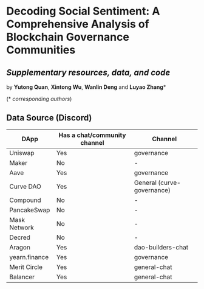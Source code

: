 # Decoding Social Sentiment: A Comprehensive Analysis of Blockchain Governance Communities

## *Supplementary resources, data, and code*
by **Yutong Quan**, **Xintong Wu**, **Wanlin Deng** and **Luyao Zhang***

(* *corresponding authors*)

## Data Source (Discord)
| DApp                   | Has a chat/community channel | Channel |
| ----------------------- | ---------------------------- | ------- |
| Uniswap                | Yes                          | governance |
| Maker                  | No                           | - |
| Aave                   | Yes                          | governance |
| Curve DAO              | Yes                          | General (curve-governance) |
| Compound               | No                           | - |
| PancakeSwap            | No                           | - |
| Mask Network           | No                           | - |
| Decred                 | No                           | - |
| Aragon                 | Yes                          | dao-builders-chat |
| yearn.finance          | Yes                          | governance |
| Merit Circle           | Yes                          | general-chat |
| Balancer               | Yes                          | general-chat |

